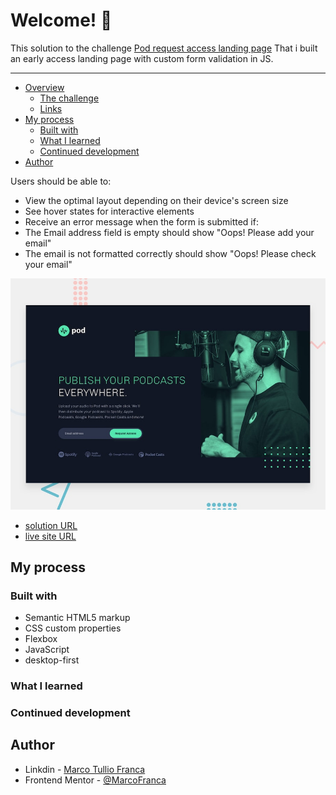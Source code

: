# Welcome! 👋

This solution to the challenge [Pod request access landing page](https://www.frontendmentor.io/challenges/pod-request-access-landing-page-eyTmdkLSG) That i built an early access landing page with custom form validation in JS.

---

- [Overview](#overview)
    - [The challenge](#the-challenge)
    - [Links](#links)
- [My process](#my-process)
    - [Built with](#built-with)
    - [What I learned](#what-i-learned)
    - [Continued development](#continued-development)
- [Author](#author)

Users should be able to:

- View the optimal layout depending on their device's screen size
- See hover states for interactive elements
- Receive an error message when the form is submitted if:
- The Email address field is empty should show "Oops! Please add your email"
- The email is not formatted correctly should show "Oops! Please check your email"

![gif of template](./assets/readme/preview.jpg)

- [solution URL](https://github.com/MarcoFranca/Pod-request-access-landing-page)
- [live site URL](https://marcofranca.github.io/Pod-request-access-landing-page/)

## My process

### Built with

- Semantic HTML5 markup
- CSS custom properties
- Flexbox
- JavaScript
- desktop-first

### What I learned
### Continued development
## Author
- Linkdin - [Marco Tullio Franca](https://www.linkedin.com/in/marco-franca/)
- Frontend Mentor - [@MarcoFranca](https://www.frontendmentor.io/profile/MarcoFranca)
